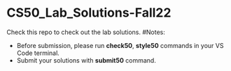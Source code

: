 # CS50_Lab_Solutions-Fall22
Check this repo to check out the lab solutions. 
#Notes:
- Before submission, please run **check50**, **style50** commands in your VS Code terminal. 
- Submit your solutions with **submit50** command. 
